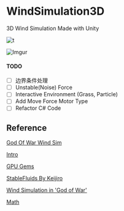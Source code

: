 # WindSimulation3D

3D Wind Simulation Made with Unity

![t](https://i.imgur.com/0QtgCm4m.gif)

![Imgur](https://i.imgur.com/iVrayFB.png)

#### TODO

- [ ] 边界条件处理 
- [ ] Unstable(Noise) Force
- [ ] Interactive Environment (Grass, Particle)
- [ ] Add Move Force Motor Type
- [ ] Refactor C# Code

## Reference

[God Of War Wind Sim](https://www.bilibili.com/video/av60091567)

[Intro](https://www.youtube.com/watch?v=qsYE1wMEMPA&t=2s)

[GPU Gems](https://developer.nvidia.com/gpugems/gpugems/part-vi-beyond-triangles/chapter-38-fast-fluid-dynamics-simulation-gpu)

[StableFluids By Keijiro](https://github.com/Yogioo/StableFluids)

[ Wind Simulation in 'God of War'](https://www.gdcvault.com/play/1026404/Wind-Simulation-in-God-of)

[Math](https://www.bilibili.com/video/BV1kX4y1u7GJ)

